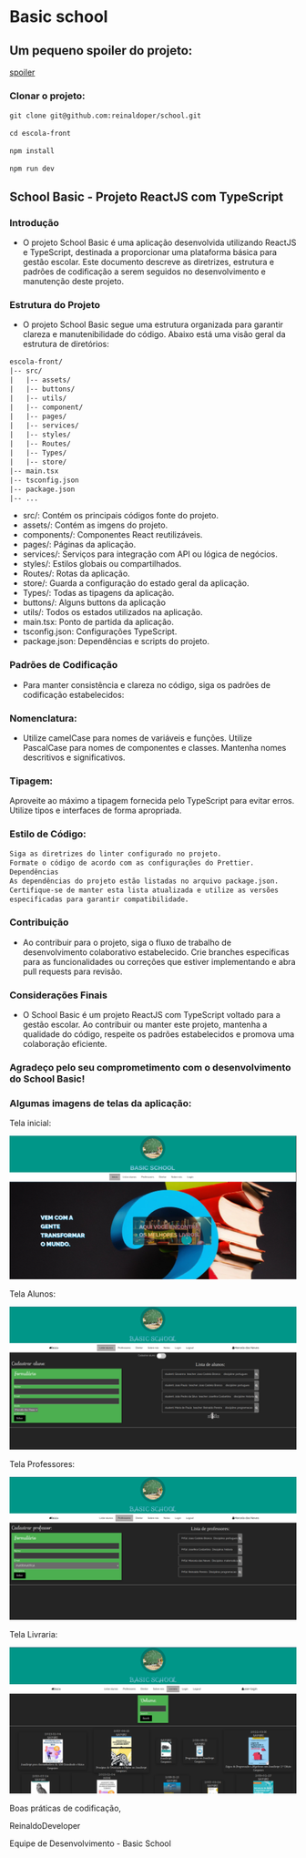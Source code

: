 # Basic school

## Um pequeno spoiler do projeto:

[spoiler](./src/assets/gif.gif)

### Clonar o projeto:

```shell
git clone git@github.com:reinaldoper/school.git
```
`cd escola-front`

`npm install`

`npm run dev`

## School Basic - Projeto ReactJS com TypeScript

### Introdução

- O projeto School Basic é uma aplicação desenvolvida utilizando ReactJS e TypeScript, destinada a proporcionar   uma plataforma básica para gestão escolar. Este documento descreve as diretrizes, estrutura e padrões de codificação a serem seguidos no desenvolvimento e manutenção deste projeto.

### Estrutura do Projeto 

- O projeto School Basic segue uma estrutura organizada para garantir clareza e manutenibilidade do código. Abaixo está uma visão geral da estrutura de diretórios:

```shell
escola-front/
|-- src/
|   |-- assets/
|   |-- buttons/
|   |-- utils/
|   |-- component/
|   |-- pages/
|   |-- services/
|   |-- styles/
|   |-- Routes/
|   |-- Types/
|   |-- store/
|-- main.tsx
|-- tsconfig.json
|-- package.json
|-- ...
```

- src/: Contém os principais códigos fonte do projeto.
- assets/: Contém as imgens do projeto.
- components/: Componentes React reutilizáveis.
- pages/: Páginas da aplicação.
- services/: Serviços para integração com API ou lógica de negócios.
- styles/: Estilos globais ou compartilhados.
- Routes/: Rotas da aplicação.
- store/: Guarda a configuração do estado geral da aplicação.
- Types/: Todas as tipagens da aplicação.
- buttons/: Alguns buttons da aplicação
- utils/: Todos os estados utilizados na aplicação.
- main.tsx: Ponto de partida da aplicação.
- tsconfig.json: Configurações TypeScript.
- package.json: Dependências e scripts do projeto.

### Padrões de Codificação
- Para manter consistência e clareza no código, siga os padrões de codificação estabelecidos:

### Nomenclatura:

- Utilize camelCase para nomes de variáveis e funções.
Utilize PascalCase para nomes de componentes e classes.
Mantenha nomes descritivos e significativos.

### Tipagem:

Aproveite ao máximo a tipagem fornecida pelo TypeScript para evitar erros.
Utilize tipos e interfaces de forma apropriada.

### Estilo de Código:

```shell
Siga as diretrizes do linter configurado no projeto.
Formate o código de acordo com as configurações do Prettier.
Dependências
As dependências do projeto estão listadas no arquivo package.json. Certifique-se de manter esta lista atualizada e utilize as versões especificadas para garantir compatibilidade.
```


### Contribuição

- Ao contribuir para o projeto, siga o fluxo de trabalho de desenvolvimento colaborativo estabelecido. Crie branches específicas para as funcionalidades ou correções que estiver implementando e abra pull requests para revisão.

### Considerações Finais

- O School Basic é um projeto ReactJS com TypeScript voltado para a gestão escolar. Ao contribuir ou manter este projeto, mantenha a qualidade do código, respeite os padrões estabelecidos e promova uma colaboração eficiente.

### Agradeço pelo seu comprometimento com o desenvolvimento do School Basic!

### Algumas imagens de telas da aplicação:

Tela inicial:

![Tela Inicial](./src/assets/school.png)

Tela Alunos:

![Tela Alunos](./src/assets/alunos-school.png)

Tela Professores:

![Tela Professores](./src/assets/teacher-school.png)

Tela Livraria:

![Tela Livraria](./src/assets/image-library.png)


Boas práticas de codificação,

ReinaldoDeveloper

Equipe de Desenvolvimento - Basic School